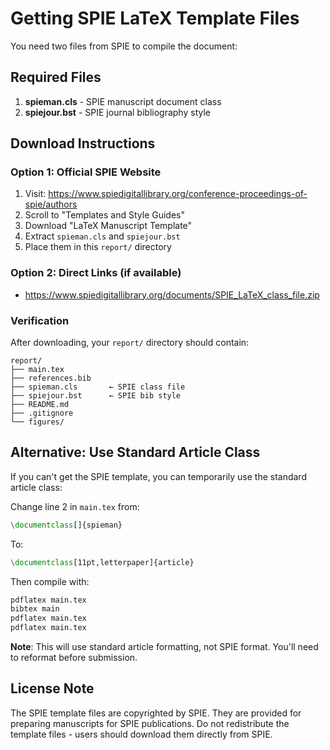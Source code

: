 # Getting SPIE LaTeX Template Files

You need two files from SPIE to compile the document:

## Required Files

1. **spieman.cls** - SPIE manuscript document class
2. **spiejour.bst** - SPIE journal bibliography style

## Download Instructions

### Option 1: Official SPIE Website

1. Visit: https://www.spiedigitallibrary.org/conference-proceedings-of-spie/authors
2. Scroll to "Templates and Style Guides"
3. Download "LaTeX Manuscript Template"
4. Extract `spieman.cls` and `spiejour.bst`
5. Place them in this `report/` directory

### Option 2: Direct Links (if available)

- https://www.spiedigitallibrary.org/documents/SPIE_LaTeX_class_file.zip

### Verification

After downloading, your `report/` directory should contain:

```
report/
├── main.tex
├── references.bib
├── spieman.cls       ← SPIE class file
├── spiejour.bst      ← SPIE bib style
├── README.md
├── .gitignore
└── figures/
```

## Alternative: Use Standard Article Class

If you can't get the SPIE template, you can temporarily use the standard article class:

Change line 2 in `main.tex` from:
```latex
\documentclass[]{spieman}
```

To:
```latex
\documentclass[11pt,letterpaper]{article}
```

Then compile with:
```bash
pdflatex main.tex
bibtex main
pdflatex main.tex
pdflatex main.tex
```

**Note**: This will use standard article formatting, not SPIE format. You'll need to reformat before submission.

## License Note

The SPIE template files are copyrighted by SPIE. They are provided for preparing manuscripts for SPIE publications. Do not redistribute the template files - users should download them directly from SPIE.
